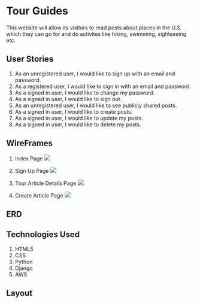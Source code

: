 # Tour Guides

This website will allow its visitors to read posts about places in the U.S. which they can go for and do activites like hiking, swimming, sightseeing etc. 

## User Stories

1. As an unregistered user, I would like to sign up with an email and password.
2. As a registered user, I would like to sign in with an email and password.
3. As a signed in user, I would like to change my password.
4. As a signed in user, I would like to sign out.
5. As an unregistered user, I would like to see publicly shared posts.
6. As a signed in user, I would like to create posts.
7. As a signed in user, I would like to update my posts.
8. As a signed in user, I would like to delete my posts.

## WireFrames

1. Index Page
![](Images/home.png)

2. Sign Up Page
![](Images/signup.png)

3. Tour Article Details Page
![](Images/crud.png)

4. Create Article Page
![](Images/create.png)

## ERD

## Technologies Used

1. HTML5
2. CSS
3. Python
4. Django
5. AWS


## Layout

